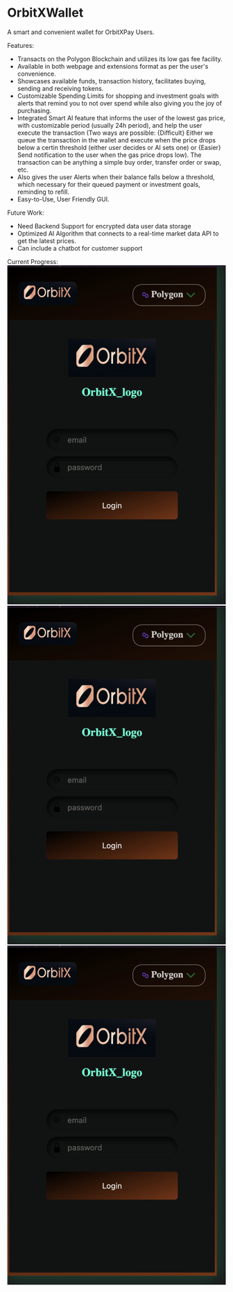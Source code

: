 # OrbitXWallet

A smart and convenient wallet for OrbitXPay Users.

Features:
- Transacts on the Polygon Blockchain and utilizes its low gas fee facility.
- Available in both webpage and extensions format as per the user's convenience.
- Showcases available funds, transaction history, facilitates buying, sending and receiving tokens.
- Customizable Spending Limits for shopping and investment goals with alerts that remind you to not over spend while also giving you the joy of purchasing.
- Integrated Smart AI feature that informs the user of the lowest gas price, with customizable period (usually 24h period), and help the user execute the transaction (Two ways are possible: {Difficult} Either we queue the transaction in the wallet and execute when the price drops below a certin threshold (either user decides or AI sets one) or {Easier} Send notification to the user when the gas price drops low). The transaction can be anything a simple buy order, transfer order or swap, etc.
- Also gives the user Alerts when their balance falls below a threshold, which necessary for their queued payment or investment goals, reminding to refill.
- Easy-to-Use, User Friendly GUI.

Future Work:
- Need Backend Support for encrypted data user data storage
- Optimized AI Algorithm that connects to a real-time market data API to get the latest prices.
- Can include a chatbot for customer support

Current Progress:
![Login Page](assets/curr_output.png)
![Network Page](assets/curr_output1.png)
![Sign Up Page](assets/curr_output.png)